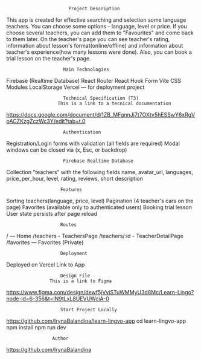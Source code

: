                            Project Description

This app is created for effective   searching and selection some language teachers.
You can choose some options  - language, level or price. If you  choose several teachers, you can add them to "Favourites" and come back to them  later. On the teacher's page you can see teacher's rating, information about lesson's format(online/offline) and information  about teacher's  experience(how many lessons were done). Also, you can book a trial lesson on the teacher's page.

                         Main Technologies 
Firebase (Realtime Database)
React Router
React Hook Form
Vite
CSS Modules
LocalStorage
Vercel — for deployment project

                         Technical Specification (TЗ)
                       This is a link to a tecnical documentation
 https://docs.google.com/document/d/1ZB_MFgnnJj7t7OXtv5hESSwY6xRgVoACZKzgZczWc3Y/edit?tab=t.0


                         Authentication

Registration/Login forms with validation (all fields are required)
Modal windows can be closed via (x, Esc, or backdrop)

                         Firebase Realtime Database
Collection "teachers" with the following fields
name, avatar_url, languages,  price_per_hour, level,  rating, reviews, short description

                        Features
Sorting teachers(language, price, level)
Pagination (4 teacher's cars on the page)
Favorites (available only to authenticated users)
Booking trial lesson
User state persists after page reload

                        Routes
/ — Home
/teachers - TeachersPage
/teachers/:id - TeacherDetailPage
/favorites — Favorites (Private)


                        Deployment
Deployed on Vercel
Link to App

                        Design File
                    This is a link to Figma
https://www.figma.com/design/dewf5jVviSTuWMMyU3d8Mc/Learn-Lingo?node-id=6-356&t=IN9tLxL8UEVUWciA-0


                        Start Project Locally

https://github.com/IrynaBalandina/learn-lingvo-app
cd learn-lingvo-app     
npm install
npm run dev

                     Author
https://github.com/IrynaBalandina                  


